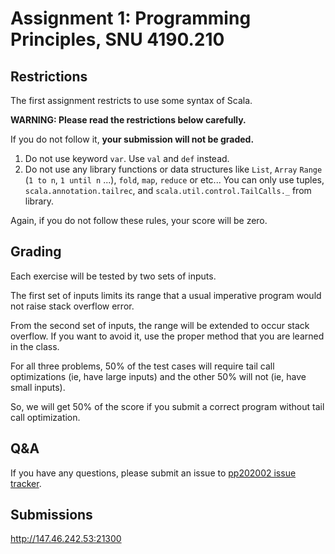 # Assignment 1: Programming Principles, SNU 4190.210

## Restrictions 

The first assignment restricts to use some syntax of Scala.

**WARNING: Please read the restrictions below carefully.** 

If you do not follow it, **your submission will not be graded.**

1. Do not use keyword `var`. Use `val` and `def` instead.
2. Do not use any library functions or data structures like `List`, `Array` `Range` (`1 to n`, `1 until n` ...), `fold`, `map`, `reduce` or etc... 
   You can only use tuples, `scala.annotation.tailrec`, and `scala.util.control.TailCalls._` from library.

Again, if you do not follow these rules, your score will be zero. 


## Grading 

Each exercise will be tested by two sets of inputs. 

The first set of inputs limits its range that a usual imperative program would not raise stack overflow error.

From the second set of inputs, the range will be extended to occur stack overflow. If you want to avoid it, use the proper method that you are learned in the class. 

For all three problems, 50% of the test cases will require tail call optimizations (ie, have large inputs) and the other 50% will not (ie, have small inputs).

So, we will get 50% of the score if you submit a correct program without tail call optimization.

## Q&A

If you have any questions, please submit an issue to [pp202002 issue tracker](https://github.com/snu-sf-class/pp202002/issues).

## Submissions

http://147.46.242.53:21300





